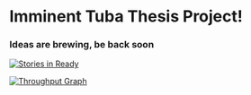 # Imminent Tuba Thesis Project!

### Ideas are brewing, be back soon

[![Stories in Ready](https://badge.waffle.io/imminent-tuba/thesis.svg?label=ready&title=Ready)](http://waffle.io/imminent-tuba/thesis)

[![Throughput Graph](https://graphs.waffle.io/imminent-tuba/thesis/throughput.svg)](https://waffle.io/imminent-tuba/thesis/metrics/throughput)

